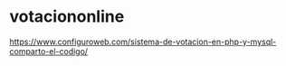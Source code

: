 # votaciononline
https://www.configuroweb.com/sistema-de-votacion-en-php-y-mysql-comparto-el-codigo/

